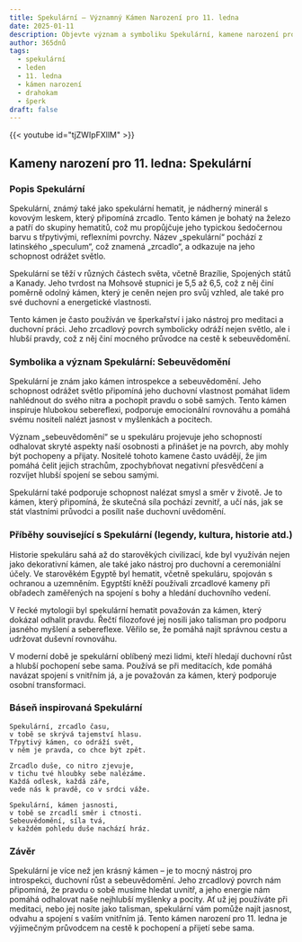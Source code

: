 ```yaml
---
title: Spekulární – Významný Kámen Narození pro 11. ledna
date: 2025-01-11
description: Objevte význam a symboliku Spekulární, kamene narození pro 11. ledna, který symbolizuje Sebeuvědomění. Přečtěte si legendy a inspirující příběhy.
author: 365dnů
tags:
  - spekulární
  - leden
  - 11. ledna
  - kámen narození
  - drahokam
  - šperk
draft: false
---
```


{{< youtube id="tjZWIpFXllM" >}}


## Kameny narození pro 11. ledna: Spekulární

### Popis Spekulární

Spekulární, známý také jako spekulární hematit, je nádherný minerál s kovovým leskem, který připomíná zrcadlo. Tento kámen je bohatý na železo a patří do skupiny hematitů, což mu propůjčuje jeho typickou šedočernou barvu s třpytivými, reflexními povrchy. Název „spekulární“ pochází z latinského „speculum“, což znamená „zrcadlo“, a odkazuje na jeho schopnost odrážet světlo.

Spekulární se těží v různých částech světa, včetně Brazílie, Spojených států a Kanady. Jeho tvrdost na Mohsově stupnici je 5,5 až 6,5, což z něj činí poměrně odolný kámen, který je ceněn nejen pro svůj vzhled, ale také pro své duchovní a energetické vlastnosti.

Tento kámen je často používán ve šperkařství i jako nástroj pro meditaci a duchovní práci. Jeho zrcadlový povrch symbolicky odráží nejen světlo, ale i hlubší pravdy, což z něj činí mocného průvodce na cestě k sebeuvědomění.

### Symbolika a význam Spekulární: Sebeuvědomění

Spekulární je znám jako kámen introspekce a sebeuvědomění. Jeho schopnost odrážet světlo připomíná jeho duchovní vlastnost pomáhat lidem nahlédnout do svého nitra a pochopit pravdu o sobě samých. Tento kámen inspiruje hlubokou sebereflexi, podporuje emocionální rovnováhu a pomáhá svému nositeli nalézt jasnost v myšlenkách a pocitech.

Význam „sebeuvědomění“ se u spekuláru projevuje jeho schopností odhalovat skryté aspekty naší osobnosti a přinášet je na povrch, aby mohly být pochopeny a přijaty. Nositelé tohoto kamene často uvádějí, že jim pomáhá čelit jejich strachům, zpochybňovat negativní přesvědčení a rozvíjet hlubší spojení se sebou samými.

Spekulární také podporuje schopnost nalézat smysl a směr v životě. Je to kámen, který připomíná, že skutečná síla pochází zevnitř, a učí nás, jak se stát vlastními průvodci a posílit naše duchovní uvědomění.

### Příběhy související s Spekulární (legendy, kultura, historie atd.)

Historie spekuláru sahá až do starověkých civilizací, kde byl využíván nejen jako dekorativní kámen, ale také jako nástroj pro duchovní a ceremoniální účely. Ve starověkém Egyptě byl hematit, včetně spekuláru, spojován s ochranou a uzemněním. Egyptští kněží používali zrcadlové kameny při obřadech zaměřených na spojení s bohy a hledání duchovního vedení.

V řecké mytologii byl spekulární hematit považován za kámen, který dokázal odhalit pravdu. Řečtí filozofové jej nosili jako talisman pro podporu jasného myšlení a sebereflexe. Věřilo se, že pomáhá najít správnou cestu a udržovat duševní rovnováhu.

V moderní době je spekulární oblíbený mezi lidmi, kteří hledají duchovní růst a hlubší pochopení sebe sama. Používá se při meditacích, kde pomáhá navázat spojení s vnitřním já, a je považován za kámen, který podporuje osobní transformaci.

### Báseň inspirovaná Spekulární

```
Spekulární, zrcadlo času,  
v tobě se skrývá tajemství hlasu.  
Třpytivý kámen, co odráží svět,  
v něm je pravda, co chce být zpět.  

Zrcadlo duše, co nitro zjevuje,  
v tichu tvé hloubky sebe nalézáme.  
Každá odlesk, každá záře,  
vede nás k pravdě, co v srdci váže.  

Spekulární, kámen jasnosti,  
v tobě se zrcadlí směr i ctnosti.  
Sebeuvědomění, síla tvá,  
v každém pohledu duše nachází hráz.  
```

### Závěr

Spekulární je více než jen krásný kámen – je to mocný nástroj pro introspekci, duchovní růst a sebeuvědomění. Jeho zrcadlový povrch nám připomíná, že pravdu o sobě musíme hledat uvnitř, a jeho energie nám pomáhá odhalovat naše nejhlubší myšlenky a pocity. Ať už jej používáte při meditaci, nebo jej nosíte jako talisman, spekulární vám pomůže najít jasnost, odvahu a spojení s vaším vnitřním já. Tento kámen narození pro 11. ledna je výjimečným průvodcem na cestě k pochopení a přijetí sebe sama.